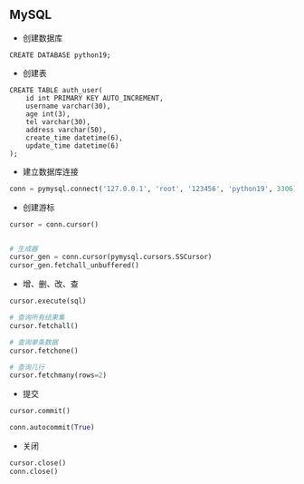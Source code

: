 ## MySQL


- 创建数据库
```
CREATE DATABASE python19;
```

- 创建表
```
CREATE TABLE auth_user(
    id int PRIMARY KEY AUTO_INCREMENT,
    username varchar(30),
    age int(3),
    tel varchar(30),
    address varchar(50),
    create_time datetime(6),
    update_time datetime(6)
);
```

- 建立数据库连接

```python
conn = pymysql.connect('127.0.0.1', 'root', '123456', 'python19', 3306)
```

- 创建游标
```python
cursor = conn.cursor()


# 生成器
cursor_gen = conn.cursor(pymysql.cursors.SSCursor)
cursor_gen.fetchall_unbuffered()
```

- 增、删、改、查
```python
cursor.execute(sql)

# 查询所有结果集
cursor.fetchall()

# 查询单条数据
cursor.fetchone()

# 查询几行
cursor.fetchmany(rows=2)
```

- 提交
```python
cursor.commit()

conn.autocommit(True)
```

- 关闭
```python
cursor.close()
conn.close()
```